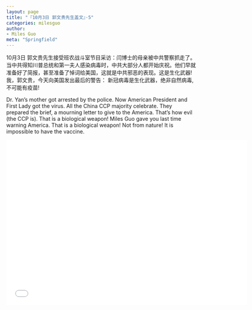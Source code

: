 ```yaml
---
layout: page
title: "『10月3日 郭文贵先生盖文』·5"
categories: milesguo
author:
- Miles Guo
meta: "Springfield"
---
```


10月3日 郭文贵先生接受班农战斗室节目采访：闫博士的母亲被中共警察抓走了。当中共得知川普总统和第一夫人感染病毒时，中共大部分人都开始庆祝。他们早就准备好了简报，甚至准备了悼词给美国，这就是中共邪恶的表现。这是生化武器! 我，郭文贵，今天向美国发出最后的警告： 新冠病毒是生化武器，绝非自然病毒, 不可能有疫苗!

Dr. Yan’s mother got arrested by the police. Now American President and First Lady got the virus. All the China CCP majority celebrate. They prepared the brief, a mourning letter to give to the America. That’s how evil (the CCP is). That is a biological weapon! Miles Guo gave you last time warning America. That is a biological weapon! Not from nature! It is impossible to have the vaccine. 

<center>
<iframe width="640" height="440" src="../../../../video/milesguo/2020_10_03_Miles_Guo_Getter_5.MOV" frameborder="0" allow="accelerometer; autoplay; encrypted-media; gyroscope; picture-in-picture" allowfullscreen></iframe>
</center>

